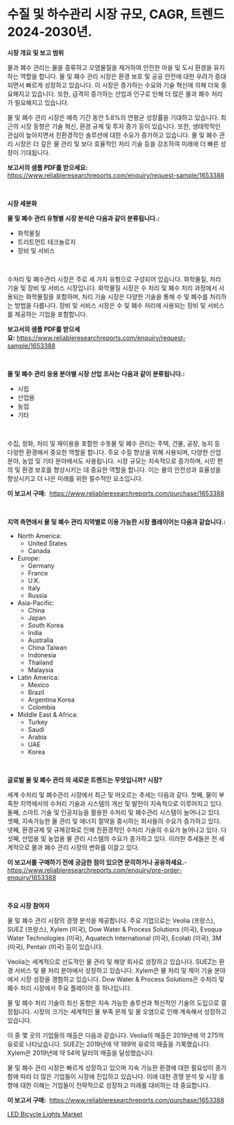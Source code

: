 <p><h1>수질 및 하수관리 시장 규모, CAGR, 트렌드 2024-2030년.</h1></p><p><strong>시장 개요 및 보고 범위</strong></p>
<p><p>물과 폐수 관리는 물을 증류하고 오염물질을 제거하여 안전한 마을 및 도시 환경을 유지하는 역할을 합니다. 물 및 폐수 관리 시장은 환경 보호 및 공공 안전에 대한 우려가 증대되면서 빠르게 성장하고 있습니다. 이 시장은 증가하는 수요와 기술 혁신에 의해 더욱 중요해지고 있습니다. 또한, 급격히 증가하는 산업과 인구로 인해 더 많은 물과 폐수 처리가 필요해지고 있습니다.</p><p>물 및 폐수 관리 시장은 예측 기간 동안 5.8%의 연평균 성장률을 기대하고 있습니다. 최근의 시장 동향은 기술 혁신, 환경 규제 및 투자 증가 등이 있습니다. 또한, 생태학적인 관심이 높아지면서 친환경적인 솔루션에 대한 수요가 증가하고 있습니다. 물 및 폐수 관리 시장은 더 깊은 물 관리 및 보다 효율적인 처리 기술 등을 강조하여 미래에 더 빠른 성장이 기대됩니다.</p></p>
<p><strong>보고서의 샘플 PDF를 받으세요:</strong> <a href="https://www.reliableresearchreports.com/enquiry/request-sample/1653388">https://www.reliableresearchreports.com/enquiry/request-sample/1653388</a></p>
<p>&nbsp;</p>
<p><strong>시장 세분화</strong></p>
<p><strong>물 및 폐수 관리 유형별 시장 분석은 다음과 같이 분류됩니다.:</strong></p>
<p><ul><li>화학물질</li><li>트리트먼트 테크놀로지</li><li>장비 및 서비스</li></ul></p>
<p>&nbsp;</p>
<p><p>수처리 및 폐수관리 시장은 주로 세 가지 유형으로 구성되어 있습니다. 화학물질, 처리 기술 및 장비 및 서비스 시장입니다. 화학물질 시장은 수 처리 및 폐수 처리 과정에서 사용되는 화학물질을 포함하며, 처리 기술 시장은 다양한 기술을 통해 수 및 폐수를 처리하는 방법을 다룹니다. 장비 및 서비스 시장은 수 및 폐수 처리에 사용되는 장비 및 서비스를 제공하는 기업을 포함합니다.</p></p>
<p><strong>보고서의 샘플 PDF를 받으세요:</strong>&nbsp;<a href="https://www.reliableresearchreports.com/enquiry/request-sample/1653388">https://www.reliableresearchreports.com/enquiry/request-sample/1653388</a></p>
<p>&nbsp;</p>
<p><strong> 물 및 폐수 관리 응용 분야별 시장 산업 조사는 다음과 같이 분류됩니다.:</strong></p>
<p><ul><li>시립</li><li>산업용</li><li>농업</li><li>기타</li></ul></p>
<p>&nbsp;</p>
<p><p>수집, 정화, 처리 및 재이용을 포함한 수돗물 및 폐수 관리는 주택, 건물, 공장, 농지 등 다양한 환경에서 중요한 역할을 합니다. 주요 수질 향상을 위해 사용되며, 다양한 산업 분야, 농업 및 기타 분야에서도 사용됩니다. 시장 규모는 지속적으로 증가하며, 시민 편의 및 환경 보호를 향상시키는 데 중요한 역할을 합니다. 이는 물의 안전성과 효율성을 향상시키고 더 나은 미래를 위한 필수적인 요소입니다.</p></p>
<p><strong>이 보고서 구매:</strong>&nbsp; <a href="https://www.reliableresearchreports.com/purchase/1653388">https://www.reliableresearchreports.com/purchase/1653388</a></p>
<p>&nbsp;</p>
<p><strong>지역 측면에서 물 및 폐수 관리 지역별로 이용 가능한 시장 플레이어는 다음과 같습니다.:</strong></p>
<p><ul>
    <li>
        North America:
        <ul>
            <li>United States</li>
            <li>Canada</li>
        </ul>
    </li>
    <li>
        Europe:
        <ul>
            <li>Germany</li>
            <li>France</li>
            <li>U.K.</li>
            <li>Italy</li>
            <li>Russia</li>
        </ul>
    </li>
    <li>
        Asia-Pacific:
        <ul>
            <li>China</li>
            <li>Japan</li>
            <li>South Korea</li>
            <li>India</li>
            <li>Australia</li>
            <li>China Taiwan</li>
            <li>Indonesia</li>
            <li>Thailand</li>
            <li>Malaysia</li>
        </ul>
    </li>
    <li>
        Latin America:
        <ul>
            <li>Mexico</li>
            <li>Brazil</li>
            <li>Argentina Korea</li>
            <li>Colombia</li>
        </ul>
    </li>
    <li>
        Middle East & Africa:
        <ul>
            <li>Turkey</li>
            <li>Saudi</li>
            <li>Arabia</li>
            <li>UAE</li>
            <li>Korea</li>
        </ul>
    </li>
    </ul></p>
<p>&nbsp;</p>
<p><strong>글로벌 물 및 폐수 관리 의 새로운 트렌드는 무엇입니까? 시장?</strong></p>
<p><p>세계 수처리 및 폐수관리 시장에서 최근 및 떠오르는 추세는 다음과 같다. 첫째, 물이 부족한 지역에서의 수처리 기술과 시스템의 개선 및 발전이 지속적으로 이루어지고 있다. 둘째, 스마트 기술 및 인공지능을 활용한 수처리 및 폐수관리 시스템이 늘어나고 있다. 셋째, 지속가능한 물 관리 및 에너지 절약을 중시하는 회사들의 수요가 증가하고 있다. 넷째, 환경규제 및 규제강화로 인해 친환경적인 수처리 기술의 수요가 늘어나고 있다. 다섯째, 산업용 및 농업용 물 관리 시스템의 수요가 증가하고 있다. 이러한 추세들은 전 세계적으로 물과 폐수 관리 시장의 변화를 이끌고 있다.</p></p>
<p><strong>이 보고서를 구매하기 전에 궁금한 점이 있으면 문의하거나 공유하세요.</strong>- <a href="https://www.reliableresearchreports.com/enquiry/pre-order-enquiry/1653388">https://www.reliableresearchreports.com/enquiry/pre-order-enquiry/1653388</a></p>
<p>&nbsp;</p>
<p><strong>주요 시장 참여자</strong></p>
<p><p>물 및 폐수 관리 시장의 경쟁 분석을 제공합니다. 주요 기업으로는 Veolia (프랑스), SUEZ (프랑스), Xylem (미국), Dow Water & Process Solutions (미국), Evoqua Water Technologies (미국), Aquatech International (미국), Ecolab (미국), 3M (미국), Pentair (미국) 등이 있습니다.</p><p>Veolia는 세계적으로 선도적인 물 관리 및 해양 회사로 성장하고 있습니다. SUEZ는 환경 서비스 및 물 처리 분야에서 성장하고 있습니다. Xylem은 물 처리 및 제어 기술 분야에서 시장 성장을 경험하고 있습니다. Dow Water & Process Solutions은 수처리 및 폐수 처리 시장에서 주요 플레이어 중 하나입니다.</p><p>물 및 폐수 처리 기술의 최신 동향은 지속 가능한 솔루션과 혁신적인 기술의 도입으로 결정됩니다. 시장의 크기는 세계적인 물 부족 문제 및 물 오염으로 인해 계속해서 성장하고 있습니다.</p><p>이 중 몇 곳의 기업들의 매출은 다음과 같습니다. Veolia의 매출은 2019년에 약 275억 유로로 나타났습니다. SUEZ는 2019년에 약 189억 유로의 매출을 기록했습니다. Xylem은 2019년에 약 54억 달러의 매출을 달성했습니다.</p><p>물 및 폐수 관리 시장은 빠르게 성장하고 있으며 지속 가능한 환경에 대한 필요성이 증가함에 따라 더 많은 기업들이 시장에 진입하고 있습니다. 이에 대한 경쟁 분석 및 시장 동향에 대한 이해는 기업들이 전략적으로 성장하고 미래를 대비하는 데 중요합니다.</p></p>
<p><strong>이 보고서 구매:</strong>&nbsp;&nbsp;<a href="https://www.reliableresearchreports.com/purchase/1653388">https://www.reliableresearchreports.com/purchase/1653388</a></p>
<p><p><a href="https://github.com/RickHolmes3/Market-Research-Report-List-4/blob/main/led-bicycle-lights-market.md">LED Bicycle Lights Market</a></p></p>
